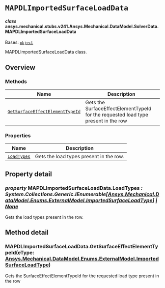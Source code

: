 # `MAPDLImportedSurfaceLoadData`



#### *class* ansys.mechanical.stubs.v241.Ansys.Mechanical.DataModel.SolverData.MAPDLImportedSurfaceLoadData

Bases: [`object`](https://docs.python.org/3/library/functions.html#object)

MAPDLImportedSurfaceLoadData class.

<!-- !! processed by numpydoc !! -->

<a id="overview"></a>

## Overview

### Methods

| Name | Description |
|-------------------------------------------------------------------------------------------------------------------------------------------------------------------------------------------|--------------------------------------------------------------------------------------|
| [`GetSurfaceEffectElementTypeId`](../../../../../v242/Ansys/Mechanical/DataModel/SolverData/MAPDLImportedSurfaceLoadData.md#MAPDLImportedSurfaceLoadData.GetSurfaceEffectElementTypeId)   | Gets the SurfaceEffectElementTypeId for the requested load type present in the row   |

### Properties

| Name | Description |
|---------------------------------------------------------------------------------------------------------------------------------------------------|-------------------------------------------|
| [`LoadTypes`](../../../../../v242/Ansys/Mechanical/DataModel/SolverData/MAPDLImportedSurfaceLoadData.md#MAPDLImportedSurfaceLoadData.LoadTypes)   | Gets the load types present in the row.   |

<a id="property-detail"></a>

## Property detail

<a id="MAPDLImportedSurfaceLoadData.LoadTypes"></a>

### *property* MAPDLImportedSurfaceLoadData.LoadTypes *: System.Collections.Generic.IEnumerable[[Ansys.Mechanical.DataModel.Enums.ExternalModel.ImportedSurfaceLoadType](../Enums/ExternalModel/ImportedSurfaceLoadType.md#ansys.mechanical.stubs.v241.Ansys.Mechanical.DataModel.Enums.ExternalModel.ImportedSurfaceLoadType)] | [None](https://docs.python.org/3/library/constants.html#None)*

Gets the load types present in the row.

<!-- !! processed by numpydoc !! -->

<a id="method-detail"></a>

## Method detail

<a id="MAPDLImportedSurfaceLoadData.GetSurfaceEffectElementTypeId"></a>

### MAPDLImportedSurfaceLoadData.GetSurfaceEffectElementTypeId(eType: [Ansys.Mechanical.DataModel.Enums.ExternalModel.ImportedSurfaceLoadType](../Enums/ExternalModel/ImportedSurfaceLoadType.md#ansys.mechanical.stubs.v241.Ansys.Mechanical.DataModel.Enums.ExternalModel.ImportedSurfaceLoadType))

Gets the SurfaceEffectElementTypeId for the requested load type present in the row

<!-- !! processed by numpydoc !! -->

